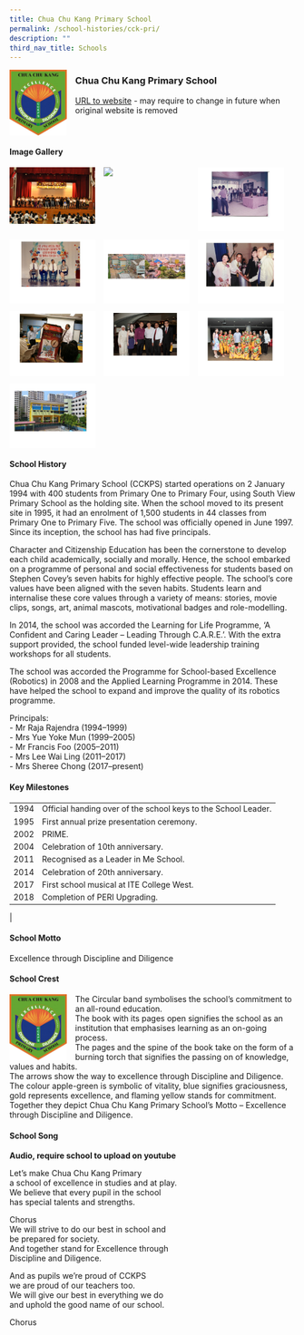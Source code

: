 ```yaml
---
title: Chua Chu Kang Primary School
permalink: /school-histories/cck-pri/
description: ""
third_nav_title: Schools
---
```

<img src="/images/cckpri1.png" style="width:20%;margin-right:15px;" align = "left">

### **Chua Chu Kang Primary School**
[URL to website](https://chuachukangpri.moe.edu.sg/) - may require to change in future when original website is removed

<br clear="left">

#### **Image Gallery**

<p><a href="https://d1yxymztqoj7qn.amplifyapp.com/images/cckpri2.jpg">  
<img src="/images/cckpri2.jpg" style="width:30%;margin-right:15px;" align = "left">
</a></p>

<p><a href="https://d1yxymztqoj7qn.amplifyapp.com/images/cckpri3.jpg">  
<img src="/images/cckpri3.jpg" style="width:30%;margin-right:15px;" align = "left">
</a></p>

<p><a href="https://d1yxymztqoj7qn.amplifyapp.com/images/cckpri4.jpg">  
<img src="/images/cckpri4.jpg" style="width:30%;margin-right:15px;" align = "left">
</a></p>

<br clear="left">

<p><a href="https://d1yxymztqoj7qn.amplifyapp.com/images/cckpri5.jpg">  
<img src="/images/cckpri5.jpg" style="width:30%;margin-right:15px;" align = "left">
</a></p>

<p><a href="https://d1yxymztqoj7qn.amplifyapp.com/images/cckpri6.jpg">  
<img src="/images/cckpri6.jpg" style="width:30%;margin-right:15px;" align = "left">
</a></p>

<p><a href="https://d1yxymztqoj7qn.amplifyapp.com/images/cckpri7.jpg">  
<img src="/images/cckpri7.jpg" style="width:30%;margin-right:15px;" align = "left">
</a></p>

<br clear="left">


<p><a href="https://d1yxymztqoj7qn.amplifyapp.com/images/cckpri8.jpg">  
<img src="/images/cckpri8.jpg" style="width:30%;margin-right:15px;" align = "left">
</a></p>

<p><a href="https://d1yxymztqoj7qn.amplifyapp.com/images/cckpri9.jpg">  
<img src="/images/cckpri9.jpg" style="width:30%;margin-right:15px;" align = "left">
</a></p>

<p><a href="https://d1yxymztqoj7qn.amplifyapp.com/images/cckpri10.jpg">  
<img src="/images/cckpri10.jpg" style="width:30%;margin-right:15px;" align = "left">
</a></p>

<br clear="left">

<p><a href="https://d1yxymztqoj7qn.amplifyapp.com/images/cckpri11.jpg">  
<img src="/images/cckpri11.jpg" style="width:30%;margin-right:15px;" align = "left">
</a></p>

<br clear="left">

#### **School History**
Chua Chu Kang Primary School (CCKPS) started operations on 2 January 1994 with 400 students from Primary One to Primary Four, using South View Primary School as the holding site. When the school moved to its present site in 1995, it had an enrolment of 1,500 students in 44 classes from Primary One to Primary Five. The school was officially opened in June 1997. Since its inception, the school has had five principals.

Character and Citizenship Education has been the cornerstone to develop each child academically, socially and morally. Hence, the school embarked on a programme of personal and social effectiveness for students based on Stephen Covey’s seven habits for highly effective people. The school’s core values have been aligned with the seven habits. Students learn and internalise these core values through a variety of means: stories, movie clips, songs, art, animal mascots, motivational badges and role-modelling.

In 2014, the school was accorded the Learning for Life Programme, ‘A Confident and Caring Leader – Leading Through C.A.R.E.’. With the extra support provided, the school funded level-wide leadership training workshops for all students.

The school was accorded the Programme for School-based Excellence (Robotics) in 2008 and the Applied Learning Programme in 2014. These have helped the school to expand and improve the quality of its robotics programme.

Principals:<br>
\- Mr Raja Rajendra (1994–1999)<br>
\- Mrs Yue Yoke Mun (1999–2005)<br>
\- Mr Francis Foo (2005–2011)<br>
\- Mrs Lee Wai Ling (2011–2017)<br>
\- Mrs Sheree Chong (2017–present)

#### **Key Milestones**

|  |  |
|:---:|---|
| 1994 | Official handing over of the school keys to the School Leader. |
| 1995 | First annual prize presentation ceremony. |
| 2002 | PRIME. |
| 2004 | Celebration of 10th anniversary. |
| 2011 | Recognised as a Leader in Me School. |
| 2014 | Celebration of 20th anniversary. |
| 2017 | First school musical at ITE College West. |
| 2018 | Completion of PERI Upgrading. |
|

#### **School Motto**
Excellence through Discipline and Diligence

#### **School Crest**
<img src="/images/cckpri1.png" style="width:20%;margin-right:15px;" align = "left">

The Circular band symbolises the school’s commitment to an all-round education.<br>
The book with its pages open signifies the school as an institution that emphasises learning as an on-going process.<br>
The pages and the spine of the book take on the form of a burning torch that signifies the passing on of knowledge, values and habits.<br>
The arrows show the way to excellence through Discipline and Diligence.<br>
The colour apple-green is symbolic of vitality, blue signifies graciousness, gold represents excellence, and flaming yellow stands for commitment.<br>
Together they depict Chua Chu Kang Primary School’s Motto – Excellence through Discipline and Diligence.

#### **School Song**
**Audio, require school to upload on youtube**

Let’s make Chua Chu Kang Primary<br>
a school of excellence in studies and at play.<br>
We believe that every pupil in the school<br>
has special talents and strengths.

Chorus<br>
We will strive to do our best in school and<br>
be prepared for society.<br>
And together stand for Excellence through<br>
Discipline and Diligence.

And as pupils we’re proud of CCKPS<br>
we are proud of our teachers too.<br>
We will give our best in everything we do<br>
and uphold the good name of our school.

Chorus